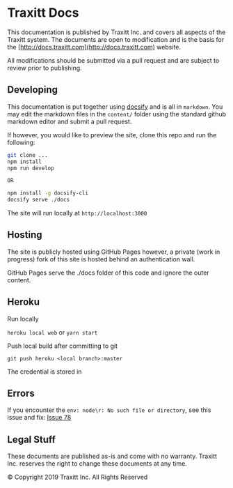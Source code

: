 # Traxitt Docs

This documentation is published by Traxitt Inc. and covers all aspects of the Traxitt system. The documents are open to modification and is the basis for the [http://docs.traxitt.com](http://docs.traxitt.com) website.

All modifications should be submitted via a pull request and are subject to review prior to publishing.

## Developing

This documentation is put together using [docsify](docsifyjs.com) and is all in `markdown`. You may edit the markdown files in the `content/` folder using the standard github markdown editor and submit a pull request.

If however, you would like to preview the site, clone this repo and run the following:

``` bash
git clone ...
npm install
npm run develop

OR

npm install -g docsify-cli
docsify serve ./docs
```

The site will run locally at `http://localhost:3000`

## Hosting

The site is publicly hosted using GitHub Pages however, a private (work in progress) fork of this site is hosted behind an authentication wall.

GitHub Pages serve the ./docs folder of this code and ignore the outer content.

## Heroku

Run locally

`heroku local web` or `yarn start`

Push local build after committing to git

`git push heroku <local branch>:master`

The credential is stored in

## Errors

If you encounter the `env: node\r: No such file or directory`, see this issue and fix: [Issue 78](https://github.com/docsifyjs/docsify-cli/issues/78)

## Legal Stuff

These documents are published as-is and come with no warranty. Traxitt Inc. reserves the right to change these documents at any time.

© Copyright 2019 Traxitt Inc. All Rights Reserved
